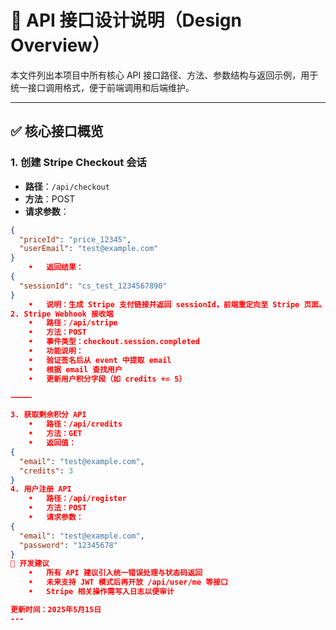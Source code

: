# 🔌 API 接口设计说明（Design Overview）

本文件列出本项目中所有核心 API 接口路径、方法、参数结构与返回示例，用于统一接口调用格式，便于前端调用和后端维护。

---

## ✅ 核心接口概览

### 1. 创建 Stripe Checkout 会话

- **路径**：`/api/checkout`
- **方法**：POST
- **请求参数**：

```json
{
  "priceId": "price_12345",
  "userEmail": "test@example.com"
}
	•	返回结果：
{
  "sessionId": "cs_test_1234567890"
}
	•	说明：生成 Stripe 支付链接并返回 sessionId，前端重定向至 Stripe 页面。
2. Stripe Webhook 接收端
	•	路径：/api/stripe
	•	方法：POST
	•	事件类型：checkout.session.completed
	•	功能说明：
	•	验证签名后从 event 中提取 email
	•	根据 email 查找用户
	•	更新用户积分字段（如 credits += 5）

⸻

3. 获取剩余积分 API
	•	路径：/api/credits
	•	方法：GET
	•	返回值：
{
  "email": "test@example.com",
  "credits": 3
}
4. 用户注册 API
	•	路径：/api/register
	•	方法：POST
	•	请求参数：
{
  "email": "test@example.com",
  "password": "12345678"
}
🧱 开发建议
	•	所有 API 建议引入统一错误处理与状态码返回
	•	未来支持 JWT 模式后再开放 /api/user/me 等接口
	•	Stripe 相关操作需写入日志以便审计

更新时间：2025年5月15日
---
